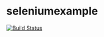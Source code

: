 # seleniumexample


[![Build Status](https://travis-ci.com/maskaliunets/Semestralka_1.1.svg?branch=master)](https://travis-ci.com/maskaliunets/Semestralka_1.1)
